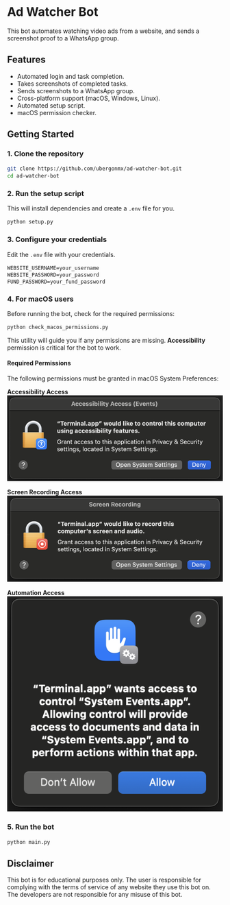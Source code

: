 # Ad Watcher Bot

This bot automates watching video ads from a website, and sends a screenshot proof to a WhatsApp group.

## Features

- Automated login and task completion.
- Takes screenshots of completed tasks.
- Sends screenshots to a WhatsApp group.
- Cross-platform support (macOS, Windows, Linux).
- Automated setup script.
- macOS permission checker.

## Getting Started

### 1. Clone the repository

```bash
git clone https://github.com/ubergonmx/ad-watcher-bot.git
cd ad-watcher-bot
```

### 2. Run the setup script

This will install dependencies and create a `.env` file for you.

```bash
python setup.py
```

### 3. Configure your credentials

Edit the `.env` file with your credentials.

```
WEBSITE_USERNAME=your_username
WEBSITE_PASSWORD=your_password
FUND_PASSWORD=your_fund_password
```

### 4. For macOS users

Before running the bot, check for the required permissions:

```bash
python check_macos_permissions.py
```

This utility will guide you if any permissions are missing. **Accessibility** permission is critical for the bot to work.

#### Required Permissions

The following permissions must be granted in macOS System Preferences:

**Accessibility Access**
![Accessibility Access](images/accessibility-access.png)

**Screen Recording Access**
![Screen Recording Access](images/screen-recording-access.png)

**Automation Access**
![Automation Access](images/automation-access.png)

### 5. Run the bot

```bash
python main.py
```

## Disclaimer

This bot is for educational purposes only. The user is responsible for complying with the terms of service of any website they use this bot on. The developers are not responsible for any misuse of this bot.